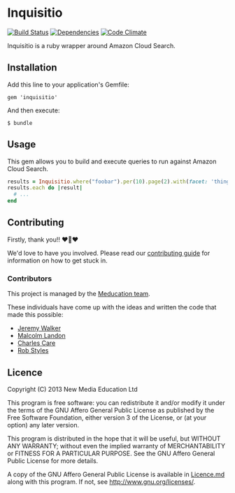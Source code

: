 # Inquisitio

[![Build Status](https://travis-ci.org/meducation/inquisitio.png)](https://travis-ci.org/meducation/inquisitio)
[![Dependencies](https://gemnasium.com/meducation/inquisitio.png?travis)](https://gemnasium.com/meducation/inquisitio)
[![Code Climate](https://codeclimate.com/github/meducation/inquisitio.png)](https://codeclimate.com/github/meducation/inquisitio)

Inquisitio is a ruby wrapper around Amazon Cloud Search. 

## Installation

Add this line to your application's Gemfile:

    gem 'inquisitio'

And then execute:

    $ bundle

## Usage

This gem allows you to build and execute queries to run against Amazon Cloud Search.

```ruby
results = Inquisitio.where("foobar").per(10).page(2).with(facet: 'thingy')
results.each do |result|
  # ...
end
```

## Contributing

Firstly, thank you!! :heart::sparkling_heart::heart:

We'd love to have you involved. Please read our [contributing guide](https://github.com/meducation/inquisitio/tree/master/CONTRIBUTING.md) for information on how to get stuck in.

### Contributors

This project is managed by the [Meducation team](http://company.meducation.net/about#team). 

These individuals have come up with the ideas and written the code that made this possible:

- [Jeremy Walker](http://github.com/iHID)
- [Malcolm Landon](http://github.com/malcyL)
- [Charles Care](http://github.com/ccare)
- [Rob Styles](http://github.com/mmmmmrob)

## Licence

Copyright (C) 2013 New Media Education Ltd

This program is free software: you can redistribute it and/or modify
it under the terms of the GNU Affero General Public License as published by
the Free Software Foundation, either version 3 of the License, or
(at your option) any later version.

This program is distributed in the hope that it will be useful,
but WITHOUT ANY WARRANTY; without even the implied warranty of
MERCHANTABILITY or FITNESS FOR A PARTICULAR PURPOSE.  See the
GNU Affero General Public License for more details.

A copy of the GNU Affero General Public License is available in [Licence.md](https://github.com/meducation/inquisitio/blob/master/LICENCE.md)
along with this program.  If not, see <http://www.gnu.org/licenses/>.
